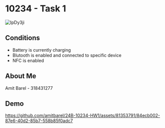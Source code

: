 # 10234 - Task 1

![IpDy3ji](https://github.com/amitbarel/24B-10234-HW1/assets/81353791/ea420ec2-68eb-4ab2-ace9-104a638ef979)

## Conditions

- Battery is currently charging 
- Blutooth is enabled and connected to specific device
- NFC is enabled

## About Me
Amit Barel - 318431277

## Demo
https://github.com/amitbarel/24B-10234-HW1/assets/81353791/84ecb002-87e6-40d2-85b7-558b85f0adc7

